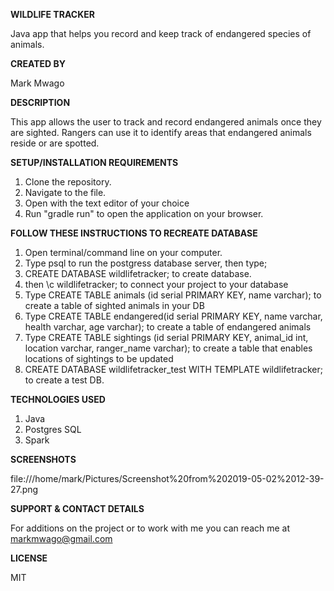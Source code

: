 **WILDLIFE TRACKER**

Java app that helps you record and keep track of endangered species of animals.

**CREATED BY**

Mark Mwago

**DESCRIPTION**

This app allows the user to track and record endangered animals once they are sighted. Rangers can use it to identify areas that endangered animals reside or are spotted.

**SETUP/INSTALLATION REQUIREMENTS**

1. Clone the repository.
2. Navigate to the file.
3. Open with the text editor of your choice
4.  Run "gradle run" to open the application on your browser.

**FOLLOW THESE INSTRUCTIONS TO RECREATE DATABASE**

1. Open terminal/command line on your computer.
2. Type psql to run the postgress database server, then type;
3. CREATE DATABASE wildlifetracker; to create database.
4. then \c wildlifetracker; to connect your project to your database
5. Type CREATE TABLE animals (id serial PRIMARY KEY, name varchar); to create a table of sighted animals in your DB
6. Type CREATE TABLE endangered(id serial PRIMARY KEY, name varchar, health varchar, age varchar); to create a table of endangered animals
7. Type CREATE TABLE sightings (id serial PRIMARY KEY, animal_id int, location varchar, ranger_name varchar); to create a table that enables locations of sightings to be updated
8. CREATE DATABASE wildlifetracker_test WITH TEMPLATE wildlifetracker; to create a test DB.

**TECHNOLOGIES USED**
1. Java
2. Postgres SQL
3. Spark

**SCREENSHOTS**

file:///home/mark/Pictures/Screenshot%20from%202019-05-02%2012-39-27.png

**SUPPORT & CONTACT DETAILS**

For additions on the project or to work with me you can reach me at markmwago@gmail.com

**LICENSE**

MIT